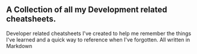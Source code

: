 ## A Collection of all my Development related cheatsheets.
Developer related cheatsheets I've created to help me remember the things I've learned and a quick way to reference when I've forgotten. All written in Markdown